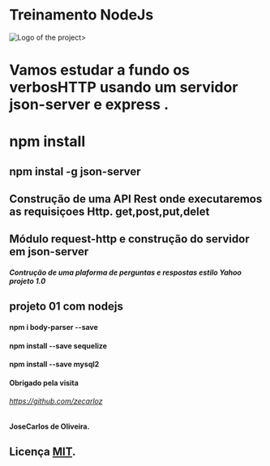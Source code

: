 # Treinamento NodeJs

![Logo of the project](https://encrypted-tbn0.gstatic.com/images?q=tbn:ANd9GcTsa0alt1oJcqt_IZ3JIUY5dMVcBlimLTF3Pg&usqp=CAU)>
 



# Vamos estudar a fundo os verbosHTTP usando um servidor json-server e express .
# npm install 
## npm instal -g json-server
## Construção de uma API Rest onde executaremos as requisiçoes Http. get,post,put,delet
## Módulo request-http e construção do servidor em json-server

##### Contrução de uma plaforma de perguntas e respostas estilo Yahoo projeto 1.0

## projeto 01 com nodejs
#### npm i body-parser --save
#### npm install --save sequelize
#### npm install --save mysql2



#### Obrigado pela visita
###### https://github.com/zecarloz
#### JoseCarlos de Oliveira.

## Licença [MIT](https://choosealicense.com/licenses/mit/).

